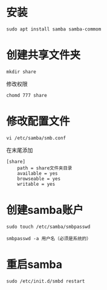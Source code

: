 # 安装
```
sudo apt install samba samba-commom
```
# 创建共享文件夹
```
mkdir share
```
修改权限
```
chomd 777 share
```
# 修改配置文件
```
vi /etc/samba/smb.conf
```
在末尾添加
```
[share]
    path = share文件夹目录
    available = yes
    browseable = yes
    writable = yes
```
# 创建samba账户
```
sudo touch /etc/samba/smbpasswd
```
```
smbpasswd -a 用户名（必须是系统的）
```
# 重启samba
```
sudo /etc/init.d/smbd restart
```
